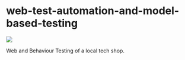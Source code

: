# web-test-automation-and-model-based-testing

[![](https://img.shields.io/badge/report-pdf-blue)](report.pdf)

Web and Behaviour Testing of a local tech shop. 
